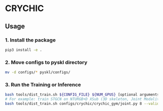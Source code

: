 # CRYCHIC

## Usage

### 1. Install the package

```bash
pip3 install -e .
```

### 2. Move configs to pyskl directory

```bash
mv -d configs/* pyskl/configs/
```

### 3. Run the Training or Inference

```bash
bash tools/dist_train.sh ${CONFIG_FILE} ${NUM_GPUS} [optional arguments]
# For example: train STGCN on NTURGB+D XSub (3D skeleton, Joint Modality) with 8 GPUs, with validation, with PYSKL practice, and test the last and the best (with best validation metric) checkpoint.
bash tools/dist_train.sh configs/crychic/crychic_gym/joint.py 8 --validate --test-last --test-best
```